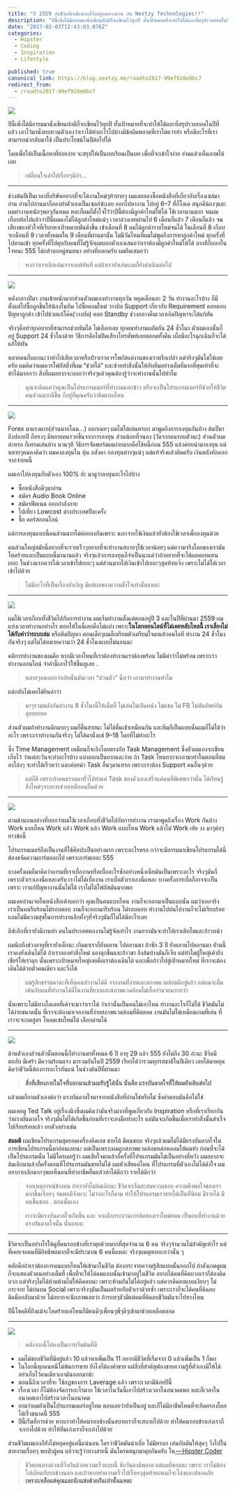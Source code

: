 ```yaml
---
title: "ปี 2559 กับชีวิตที่เหมือนรถที่วิ่งอยู่บนทางด่วน กับ Nextzy Technologies!!"
description: "ปีนี้เพิ่งได้มีอารมมานั่งเขียนปกติก็จะเขียนไว้ทุกปี ทั้งเป้าหมายที่จะทำให้ได้และที่สรุปรวบยอดในปีที่แล้ว เอาไว้มานั่งทบทวนตัวเองว่าเราได้ทำอะไรไปบ้างมีข้อผิดพลาดที่เราไม่ควรทำ…"
date: "2017-02-03T12:43:03.076Z"
categories: 
  - Hipster
  - Coding
  - Inspiration
  - Lifestyle

published: true
canonical_link: https://blog.nextzy.me/roadto2017-99ef928e0bc7
redirect_from:
  - /roadto2017-99ef928e0bc7
---
```


![](./asset-1.png)

ปีนี้เพิ่งได้มีอารมมานั่งเขียนปกติก็จะเขียนไว้ทุกปี ทั้งเป้าหมายที่จะทำให้ได้และที่สรุปรวบยอดในปีที่แล้ว เอาไว้มานั่งทบทวนตัวเองว่าเราได้ทำอะไรไปบ้างมีข้อผิดพลาดที่เราไม่ควรทำ หรือมีอะไรที่เราสามารถนำกลับมาใช้ เป็นประโยชน์ในปีต่อไปได้

โดยเพื่อให้เป็นเนื้อหาที่ย่อยง่าย จะสรุปให้เป็นบทเรียนเป็นบท เพื่อที่จะเข้าใจง่าย อ่านแล้วเห็นภาพได้เลย

> เปลี่ยนใจเล่าไปเรื่อยๆดีก่า…

---

ช่วงต้นปีเป็นเวลาที่บริษัทอยากที่จะได้งานใหม่ๆท้าทายๆ ผมเลยลองซื้อหนังสือที่เกี่ยวกับเรื่องเซล์มาอ่าน อ่านไปอ่านมาก็ลองทำตัวเองเป็นเซลล์ซ่ะเลย ออกไปหางาน ไปอยู่ 6–7 ที่ก็โอเค สนุกดีน้องๆและผมทำงานหนักๆพอๆกันหมด หละก็ผมก็ตั้งใจไว้ว่าปีนี้ต้องมีลูกค้าใหม่ให้ได้ ใช้เวลานานมาก จนผมเกือบท้อไปแล้วว่าปีนี้ผมคงไม่ได้ลูกค้าใหม่แน่ๆ เวลาล่วงเลยผ่านไป 6 เดือนก็แล้ว 7 เดือนก็แล้ว จนเสียงของหัวใจที่เรียกหาเป้าหมายมันดังขึ้น เข้าเดือนที่ 8 ผมได้ลูกค้ารายใหม่จนได้ ในเดือนที่ 8 เกือบจะเดือนที่ 9 เวลาทั้งหมดใน 9 เดือนที่ผ่านมานั้น ไม่มีวันไหนที่ผมไม่พูดถึงการหาลูกค้าใหม่ ทุกครั้งที่ไปทานเข้า ทุกครั้งที่ไปคุยกับคนที่ไม่รู้จักผมบอกตัวเองเสมอว่าเราต้องมีลูกค้าใหม่ให้ได้ บางทีก็บอกในใจหนะ 555 ไม่กล้าบอกคู่สนทนา อย่างที่บอกครับ ผมยึดเสมอว่า

> หากว่าเราเลิกเล่นเราจะแพ้ทันที แต่ถ้าเรายังเล่นเกมก็ยังดำเนินต่อไป

---

![](./asset-2.png)

หลังกลางปีมา งานเข้าหนักมากส่วนตัวผมเองทำงานทุกวัน หยุดเดือนละ 2 วัน ทำงานอะไรบ้าง ก็มีตั้งแต่ไปซื้อลูกชิ้นให้น้องในทีม ไปซื้อคอมใหม่ วางบิล Support เกี่ยวกับ Requirement คอยตอบปัญหาลูกค้า เข้าไปช่วยแก้โค๊ด(วางบัค) คอย Standby ช่วงกลางคืนเวลาเกิดปัญหาจะได้แก้ทัน

จริงๆคือทำทุกอยากที่สามารถช่วยทีมได้ ไม่เลือกเลย ทุกคนทำงานผลัดกัน 24 ชั่วโมง ตัวผมเองนั้นก็อยู่ Support 24 ชั่วโมงด้วย วิธีการคือไม่ปิดเสียงโทรศัพท์เลยตลอดทั้งคืน เผื่อมีอะไรฉุกเฉินก็จะได้แก้ให้ทัน

หลายคนก็บอกนะว่าทำไปเสียเวลาหรือป่าวเราควรโพกัสแค่งานของเราหรือเปล่า แต่จริงๆมันไม่ใช่เลยครับ ผมคิดว่าผมควรโฟกัสสิ่งที่ผม “ช่วยได้” และช่วยทำสิ่งนั้นให้กับทีมอย่างเต็มที่มากที่สุดเท่าที่จะทำได้มากกว่า สิ่งที่ผมอยากจะบอกว่าจริงๆแล้วคุณต้องรู้ว่าจะทำงานนั้นไปทำไม

> คุณจะคิดแค่ว่าคุณเป็นโปรแกรมเมอร์ที่ทำงานแลกข้าว หรือจะเป็นโปรแกรมเมอร์ทีช่วยให้ชีวิตคนส่วนมากดีขึ้น ก็อยู่ที่คุณครับว่าคิดแบบไหน

---

![](./asset-3.png)

Forex มาแรงมาก(ส่วนมากโดน…) บอกเฉยๆ ผมไม่ได้เล่นหรอก มาพูดถึงการลงทุนกันบ้าง ต้นปีมาถึงปลายปี ก็ทรงๆ มีหลายคนรวยขึ้นจากการลงทุน ส่วนน้อยที่จนลง (วัดจากคนรอบตัวนะ) ส่วนตัวผมอ่ะหรอ ก็เทรดเล่นบ้าง นานๆที วิธีการจัดพอร์ตผมง่ายมากคือใช้หนี้ก่อน 555 แล้วค่อยนำมาลงทุน แต่หลายๆคนคงคิดว่า ผมคงลงทุนใน หุ้น อสังหา กองทุนต่างๆแน่ๆ แต่แท้จริงแล้วผิดครับ เงินหลังหักออกจากจ่ายหนี้

ผมเอาไปลงทุนกับตัวเอง 100% ฮ่ะ มาดูว่าลงทุนอะไรไปบ้าง

-   ซื้อหนังสือดีๆมาอ่าน
-   สมัคร Audio Book Online
-   สมัครฟิตเนต ออกกำลังกาย
-   ไปเที่ยว Lowcost ต่างประเทศปีละครั้ง
-   ซื้อ คอร์สออนไลน์

แต่การลงทุนแบบนี้คนส่วนมากไม่ค่อยลงกันเพราะ นอกจากใช้เงินแล้วยังต้องใช้เวลาเพื่อลงทุนด้วย

คนส่วนใหญ่สมัยนี้อยากที่จะรวยเร็วๆอยากที่จะทำงานสบายๆใช้เวลาน้อยๆ แต่ความจริงโลกของเรามันโหดร้ายและเป็นแบบนี้มานานแล้ว จริงๆแล้วการลงทุนก็จำเป็นนะแต่ว่าถ้าอยากที่จะได้ผลตอบแทนเยอะ ในช่วงแรกควรใส่เวลาเข้าไปเยอะๆ แต่ส่วนมากใส่เงินเข้าไปเยอะๆสุดท้ายเจ๊ง เพราะไม่ได้ใส่เวลาเข้าไปด้วย

> ไม่มีอะไรที่เป็นเรื่องบังเอิญ มีแต่ผลของความตั้งใจเท่านั้นแหละ

---

![](./asset-4.png)

ผมใช้เวลาเกือบทั้งชีวิตไปกับการทำงาน ผมเริ่มทำงานตั้งแต่ตอนอยู่ปี 3 และในปีที่ผ่านมา 2559 ผมแบ่งเวลาทำงานอย่างไร ตอบให้ในนี้เลยคือไม่แบ่ง เพราะ**ในโลกออนไลน์ที่ไม่เคยหลับไหลนี้ เราเลี่ยงไม่ได้กับคำว่าระบบล่ม** หรือติดปัญหา ตอนเด็กๆผมก็เตรียมตัวเตรียมใจมาแล้วคนไอที ทำงาน 24 ชั่วโมงกันจริงๆ แต่ไม่ได้หมายความว่า 24 ชั่วโมงแบบไม่นอนนะ

คติการทำงานของผมคือ หากมีเวลาไหนที่เราต้องทำงานเราต้องพร้อม ไม่มีคำว่าไม่พร้อม เพราะเราทำงานออนไลน์ จำคำนี้เอาไว้ให้ขึ้นหูเลย .

> หลายๆคนบอกว่าเฮ้ยนั่นมันเวลา “ส่วนตัว” นี่หว่า เอามาทำงานทำไม

แต่กลับไม่เคยได้ยินคำว่า

> มาๆรวมพลังกันทำงาน 8 ชั่วโมงนี้ให้เต็มที่ ไม่เล่นไม่เปิดหนัง ไม่แชด ไม่ FB ไม่พันทิพย์กัน ลุยยยยยย

ส่วนตัวผมถ้าทำงานดึกมากๆ ผมก็ตื่นสายนะ ไม่ได้ตื่นเช้าเหมือนกัน และทีมก็เป็นแบบนั้นผมก็ไม่ได้ว่าอะไร เพราะเราทำงานกันจริงๆ ไม่ได้มานั่งแช่ 9–18 โดยที่ไม่ทำอะไร

ซึ่ง Time Management เหมือนก็จะอิงโดยตรงกับ Task Management ซึ่งตัวผมเองจะเขียนเก็บไว้ ว่าแต่ละวันจะทำอะไรบ้าง แบ่งออกเป็นยากและง่าย ถ้า Task ไหนยากจะเอามาทำในตอนที่สมองโล่งๆ จะทำได้เร็วหว่า และค่อยนำ Task อื่นๆมาแทรก เพราะเราต้อง Support คนอื่นๆด้วย

> แต่ก็ดี เพราะถ้าคนธรรมดาทั่วไปทำแค่ Task ของตัวเองเสร็จแต่คนที่พิเศษกว่านั้น ได้เรียนรู้สิ่งใหม่ๆจากการช่วยเหลือคนอื่นด้วย

---

![](./asset-5.png)

ตามด้านบนอย่างที่บอกว่าผมใช้เวลาเกือบทั้งชีวิตไปกับการทำงาน เรามาพูดถึงเรื่อง Work กันบ้าง Work แบบไหน Work แล้ว Work แล้ว Work แบบไหน Work แล้วไม่ Work เฮ้ย งง มาๆต่อๆ ยาวข้อนี้

โปรแกรมเมอร์ถือเป็นงานที่ใช้ศิลปะเป็นอย่างมาก เพราะอะไรหรอ กว่าจะมีอารมมาเขียนโปรแกรมได้นี่ต้องขจัดความอาร์ตออกไป เพราะอาร์ตเยอะ 555

บางครั้งผมก็มาคิดว่าอารมที่เราเบื่องานหรือเบื่ออะไรซักอย่างหนึ่งเนี่ยมันเป็นเพราะอะไร จริงๆมันก็เพราะตัวเราเองนี่แหละครับ เราไม่ได้เบื่องาน เราเบื่อตัวเราเองนี่แหละ บางครั้งการเบื่อก็อาจจะเป็นเพราะ เราแก้ปัญหางานนั้นไม่ได้ เราไม่ได้โฟกัสมันมากพอ

ผมเคยอ่านเจอในหนังสือเค้าบอกว่า คุณเป็นคนแบบไหน งานก็จะออกมาเป็นแบบนั้น ผมว่าเออจริง เราเป็นคนรีบร้อนไม่รอบคอบ งานก็จะออกมารีบร้อน ไม่รอบคอบ ทำงานไปบ่นไปงานก็จะไม่เรียบร้อย แถมไม่มีความสุขในการทำงานอีกทั้งๆที่จริงๆมันก็ไม่ได้มีอะไรเลย

ดีซ่ะอีกที่เรายังมีงานทำ คนในประเทศตกงานไม่รู้จักเท่าไร งานยากมันจะทำให้เราเติบโตและก้าวหน้า

ผมนึกถึงช่วงอายุที่เรายังเด็กนะ เกิดมาเราก็ยังคลาน ไปคลานมา ถ้าซัก 3 ปี ยังคลานไปคลานมา ป่านนี้เราคงยังเดินไม่ได้ ถ้าเราลองทำสิ่งใหม่ ลองลุกขึ้นและก้าวขา ถึงล้มบ้างมันก็เจ็บ แต่ทำไมผู้ใหญ่เค้าถึงเชียร์ให้เราลุก นั้นเพราะเป้าหมายใหญ่เลยคือเราต้องเดินได้ และเพื่อก้าวไปสู่เป้าหมายใหม่ ที่เราจะต้องเดินได้ด้วยตัวคนเดียว และวิ่งได้

> ผมรู้สึกธรรมดานะที่เห็นคนทำงานได้ดี จากงานที่ง่ายและสภาพแวดล้อมดีอยู่แล้ว แต่ผมจะตื่นเต้นกับคนที่ทำงานได้ดีในงานที่ยากและสภาพแวดล้อมไม่เอื้ออำนวยมากกว่า

นั่นเพราะไม่มีทางใดเลยที่เค้าจะมาว่าเราได้ ว่าเรานั้นเป็นคนไม่เอาไหน ทำงานอะไรก็ไม่ได้ ชีวิตมันไม่ได้ง่ายขนาดนั้น ที่เราจะต้องมาเจองานที่ง่ายสภาพแวดล้อมที่ดีตลอด งานมันไม่ได้เหมือนเกมที่เล่น ที่เราจะจะกดสูตร โหลดเซบใหม่ได้ เลือกด่านได้

---

![](./asset-6.png)

ด้านตัวเองส่วนตัวนั้นตอนนี้ก็ทำงานมาทั้งหมด 6 ปี อายุ 29 แล้ว 555 ยังไม่ถึง 30 อ่ะนะ ชีวิตมีตกอับ มีเศร้า มีความร้อนแรง มารวมกันในปี 2559 เรียกได้ว่ารวมทุกรสชาติในปีเดียว เลยได้มาหยุดคิดว่าชีวิตนี้ต้องการอะไรกันแน่ ในช่วงต้นปีที่ผ่านมา

> **สิ่งที่เสียงภายในใจที่บอกมาแล้วผมรับรู้ได้นั่น นั่นคือ แรงบันดาลใจที่ให้ผมยังเดินต่อไป**

แล้วผมก็ถามตัวเองต่อว่า แรงบันดาลใจมาจากหนังสือที่อ่านใช่หรือไม่ ซึ่งคำตอบมันคือไม่ใช่

ผมเคยดู Ted Talk อยู่เรื่องนึงซึ่งผมคิดว่ามันจริงมากที่พูดเกี่ยวกับ Inspiration หรือที่เราเรียกกันว่าแรงบันดาลใจ จริงๆมันไม่ได้เกิดขึ้นก่อนที่เราจะลงมือทำอะไร แต่มันจะเกิดขึ้นเมื่อเราทำสิ่งนั้นสำเร็จไปเรียบร้อยแล้ว ยกตัวอย่างเช่น

**สมมติ** ผมเขียนโปรแกรมสุดยอดเครื่องคิดเลข ขายได้ มีคนชอบ จริงๆแล้วผมไม่ได้มีแรงบันดาลใจในการเขียนโปรแกรมนี้มาก่อนเลยนะ แต่เป็นเพราะผมถูกสภาพแวดล้อมหล่อหลอมให้ผมทำ ก่อนที่จะได้เป็นโปรแกรมนั้น ไม่มีใครเคยรู้ว่า ผมเสียใจมาแล้วกี่ครั้งที่โปรแกรมมันไม่เป็นอย่างที่หวัง ผมอยากจะล้มเลิกมาแล้วกี่ครั้งตอนที่โปรแกรมมันขายไม่ได้ ผมหัวเสียแค่ไหน ที่โปรแกรมที่ตัวเองไม่ได้ดังใจ ผมอยากจะเลิกมากๆพอเห็นคนที่ทำอาชีพอื่นแล้วทำได้ดีกว่า รายได้ดีกว่า

> จากเหตุการณ์ข้างบน ถ้าเรายังไม่ล้มเลิกนะ ชีวิตจะเริ่มสะสมความชอบ ความพึงพอใจของเรามากขึ้นเรื่อยๆ จนพอมีจังหวะ ไม่ว่าอะไรก็ตาม ทำให้โปรแกรมเราขายได้เป็นที่นิยม มีรายได้ มีคนชื่นชอบ . ตอนนั้นเอง

> เราจะมีแรงบันดาลใจเกิดขึ้น และ จะผลักกระบวนการคิดของเราใหม่หมด เป็นคนที่ทำงานด้วย แรงบันดาลใจนั้น นั่นแหละ

---

ชีวิตจะเป็นอย่างไรให้ดูที่คนรอบข้างที่เราคุยด้วยมากที่สุดจำนวน 6 คน จริงๆจำนวนไม่สำคัญเท่าไร แต่ที่เคยเจอคนที่มีอิทธิพลมากก็จะมีประมาณ 6 คนนี้แหละ จริงๆผมคุยเยอะกว่านั้น ๆ

หลักคือถ้าเราต้องการคนแบบไหนให้เข้ามาในชีวิต ต้องกระจายความรู้สึกแบบนั้นออกไป ถ้าสังเกตดูผมก็จะแสดงตัวตนอย่างเต็มที่ เพื่อที่จะให้ได้คนแบบนั้นเข้ามาอยู่ในชีวิต อยากได้คนที่คิดบวกเราก็ต้องคิดบวก แต่จริงๆไม่ได้ห้ามห้ามไม่ให้คิดลบนะ เพราะห้ามกันไม่ได้อยู่แล้ว แต่ควรคิดลบแบบเงียบๆ ไม่กระจาย ไม่บ่นบน Social เพราะจริงๆมันเป็นผลร้ายกับตัวเราด้วยซ้ำ เพราะเราก็จะได้คนที่คิดลบติดมือกลับมาด้วย ไม่อยากจะนึกภาพเลยว่า ถ้ารอบๆตัวมีแต่คนที่คิดลบชีวิตมันจะไปทางไหน

ปีนี้โชคดีที่ถึงแม้จะโหดร้ายแค่ไหนก็มีคนดีๆเพื่อนๆพี่ๆดีๆเข้ามาช่วยเหลือตลอด

---

![](./asset-7.png)

> หลังจากนี้ไปคงเป็นการเริ่มต้นที่ดี

-   ผมไม่ชอบชีวิตที่มีอยู่แล้ว 10 แล้วหาเพิ่มเป็น 11 อยากมีชีวิตที่เริ่มจาก 0 แล้วเพิ่มเป็น 1 ก็พอ
-   ในโลกนี้ทุกคนหนีไม่พ้นการขาย ยังไงก็ต้องค้าขาย แต่สิ่งที่สำคัญต้องขายความรู้ที่ตัวเองมีให้ได้ อย่าเก็บไว้คนเดียวเอามันออกมาซ่ะ
-   ตอนนี้ถึงเวลาที่จะ ใช้กฏของการ Laverage แล้ว เพราะเวลามีน้อยปีนี้
-   เรื่องเวลา ก็ไม่ต้องจัดการอะไรมาก ใช้เวลาในวันนี้เอาไปสร้างเวลาในอนาคตพอ หละก็เวลาในอนาคตเอาไปสร้างเวลาในอนาคต
-   ถามว่าผมยังเป็นโปรแกรมเมอร์อยู่ไหม ตอบเลยว่ายังเป็นอยู่ และก็ไม่มีอาชีพไหนที่จะยึดครองโลกได้เร็วขนาดนี้ 555
-   ปีนี้เริ่มที่การช่วย หากเราทำให้คนรอบช้างนั้นสบายเราก็จะสบายไปด้วย ทำให้คนรอบข้างเก่งเราก็จะเก่งไปด้วย ทำให้ทีมเก่งเราก็จะเก่งไปด้วย

ส่วนชีวิตผมเองก็ยังไม่หยุดอยู่แค่นี้แน่นอน ใครว่าชีวิตมันน่าเบื่อ ไม่มีหรอก เล่นกับมันให้สุดๆ วิ่งไปในสายงานเรื่อยๆ พบป่ะผู้คน แล้วจะรู้ว่าทางสายนี้ มันโครตสนุกมาคุยกันครับ ใน[ — Hipster Coder](https://www.facebook.com/Hipcoder/)

> ชีวิตบนทางด่วนที่วิ่งกันด้วยความเร็วแบบนี้ ซักวันคงมีพลาด แต่ผมก็ชอบนะ เพราะ เราไม่ต้องไปเบียดกับรถข้างนอก และถ้าหากทำความเร็วไปเรื่อยๆสุดท้ายถนนก็จะโล่งและปลอดภัย **เพราะเหลือแต่คุณและนักแข่งด้วยกันเท่านั้นแหละ**
